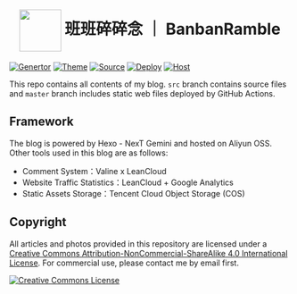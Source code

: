 # <div align="center"><a title="Donglei's blog repository" href="https://github.com/lei2rock/blog"><img align="center" width="75" height="75" src="https://raw.githubusercontent.com/lei2rock/blog/src/source/images/android-chrome-192x192.png"></a> 班班碎碎念 ｜ BanbanRamble</div>

[![Genertor](https://img.shields.io/badge/Generator-Hexo-0e83cd?&logo=hexo&style=flat-square)](https://hexo.io)
[![Theme](https://img.shields.io/badge/Theme-NexT-181717.svg?&style=flat-square)](https://theme-next.org)
[![Source](https://img.shields.io/badge/Source-GitHub-181717?&logo=github&style=flat-square)](https://github.com/lei2rock/blog)
[![Deploy](https://img.shields.io/github/workflow/status/lei2rock/blog/Deployment?label=Deploy&logo=github&style=flat-square)](https://github.com/lei2rock/blog/actions)
[![Host](https://img.shields.io/badge/Host-AliyunOSS-orange?&style=flat-square)](https://oss.console.aliyun.com)

This repo contains all contents of my blog. `src` branch contains source files and `master` branch includes static web files deployed by GitHub Actions.

## Framework

The blog is powered by Hexo - NexT Gemini and hosted on Aliyun OSS. Other tools used in this blog are as follows:

* Comment System：Valine x LeanCloud
* Website Traffic Statistics：LeanCloud + Google Analytics 
* Static Assets Storage：Tencent Cloud Object Storage (COS)

## Copyright

All articles and photos provided in this repository are licensed under a [Creative Commons Attribution-NonCommercial-ShareAlike 4.0 International License](http://creativecommons.org/licenses/by-nc-sa/4.0/). For commercial use, please contact me by email first.

<a rel="license" href="http://creativecommons.org/licenses/by-nc-sa/4.0/"><img alt="Creative Commons License" style="border-width:0" src="https://i.creativecommons.org/l/by-nc-sa/4.0/88x31.png" /></a>

